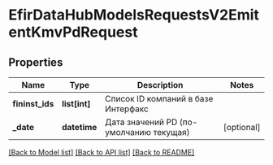 # EfirDataHubModelsRequestsV2EmitentKmvPdRequest

## Properties
Name | Type | Description | Notes
------------ | ------------- | ------------- | -------------
**fininst_ids** | **list[int]** | Список ID компаний в базе Интерфакс | 
**_date** | **datetime** | Дата значений PD (по-умолчанию текущая) | [optional] 

[[Back to Model list]](../README.md#documentation-for-models) [[Back to API list]](../README.md#documentation-for-api-endpoints) [[Back to README]](../README.md)

